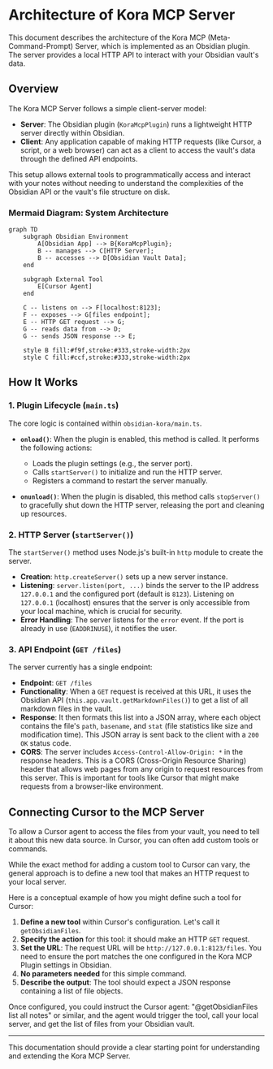 # Architecture of Kora MCP Server

This document describes the architecture of the Kora MCP (Meta-Command-Prompt) Server, which is implemented as an Obsidian plugin. The server provides a local HTTP API to interact with your Obsidian vault's data.

## Overview

The Kora MCP Server follows a simple client-server model:

*   **Server**: The Obsidian plugin (`KoraMcpPlugin`) runs a lightweight HTTP server directly within Obsidian.
*   **Client**: Any application capable of making HTTP requests (like Cursor, a script, or a web browser) can act as a client to access the vault's data through the defined API endpoints.

This setup allows external tools to programmatically access and interact with your notes without needing to understand the complexities of the Obsidian API or the vault's file structure on disk.

### Mermaid Diagram: System Architecture

```mermaid
graph TD
    subgraph Obsidian Environment
        A[Obsidian App] --> B{KoraMcpPlugin};
        B -- manages --> C[HTTP Server];
        B -- accesses --> D[Obsidian Vault Data];
    end

    subgraph External Tool
        E[Cursor Agent]
    end

    C -- listens on --> F[localhost:8123];
    F -- exposes --> G[files endpoint];
    E -- HTTP GET request --> G;
    G -- reads data from --> D;
    G -- sends JSON response --> E;

    style B fill:#f9f,stroke:#333,stroke-width:2px
    style C fill:#ccf,stroke:#333,stroke-width:2px
```

## How It Works

### 1. Plugin Lifecycle (`main.ts`)

The core logic is contained within `obsidian-kora/main.ts`.

*   **`onload()`**: When the plugin is enabled, this method is called. It performs the following actions:
    *   Loads the plugin settings (e.g., the server port).
    *   Calls `startServer()` to initialize and run the HTTP server.
    *   Registers a command to restart the server manually.

*   **`onunload()`**: When the plugin is disabled, this method calls `stopServer()` to gracefully shut down the HTTP server, releasing the port and cleaning up resources.

### 2. HTTP Server (`startServer()`)

The `startServer()` method uses Node.js's built-in `http` module to create the server.

*   **Creation**: `http.createServer()` sets up a new server instance.
*   **Listening**: `server.listen(port, ...)` binds the server to the IP address `127.0.0.1` and the configured port (default is `8123`). Listening on `127.0.0.1` (localhost) ensures that the server is only accessible from your local machine, which is crucial for security.
*   **Error Handling**: The server listens for the `error` event. If the port is already in use (`EADDRINUSE`), it notifies the user.

### 3. API Endpoint (`GET /files`)

The server currently has a single endpoint:

*   **Endpoint**: `GET /files`
*   **Functionality**: When a `GET` request is received at this URL, it uses the Obsidian API (`this.app.vault.getMarkdownFiles()`) to get a list of all markdown files in the vault.
*   **Response**: It then formats this list into a JSON array, where each object contains the file's `path`, `basename`, and `stat` (file statistics like size and modification time). This JSON array is sent back to the client with a `200 OK` status code.
*   **CORS**: The server includes `Access-Control-Allow-Origin: *` in the response headers. This is a CORS (Cross-Origin Resource Sharing) header that allows web pages from any origin to request resources from this server. This is important for tools like Cursor that might make requests from a browser-like environment.

## Connecting Cursor to the MCP Server

To allow a Cursor agent to access the files from your vault, you need to tell it about this new data source. In Cursor, you can often add custom tools or commands.

While the exact method for adding a custom tool to Cursor can vary, the general approach is to define a new tool that makes an HTTP request to your local server.

Here is a conceptual example of how you might define such a tool for Cursor:

1.  **Define a new tool** within Cursor's configuration. Let's call it `getObsidianFiles`.
2.  **Specify the action** for this tool: it should make an HTTP `GET` request.
3.  **Set the URL**: The request URL will be `http://127.0.0.1:8123/files`. You need to ensure the port matches the one configured in the Kora MCP Plugin settings in Obsidian.
4.  **No parameters needed** for this simple command.
5.  **Describe the output**: The tool should expect a JSON response containing a list of file objects.

Once configured, you could instruct the Cursor agent: "@getObsidianFiles list all notes" or similar, and the agent would trigger the tool, call your local server, and get the list of files from your Obsidian vault.

---

This documentation should provide a clear starting point for understanding and extending the Kora MCP Server. 